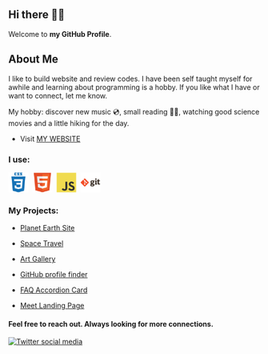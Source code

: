 ## Hi there 👋🏼

Welcome to **my GitHub Profile**.

## About Me

I like to build website and review codes. I have been self taught myself for awhile and learning about programming is a hobby. If you like what I have or want to connect, let me know. 

My hobby: discover new music 💿, small reading 🐱‍👓, watching good science movies and a little hiking for the day.

- Visit [MY WEBSITE](https://fay-personal-portfolio.netlify.app/)

### I use:

<div>
  <img src="https://github.com/devicons/devicon/blob/master/icons/css3/css3-plain-wordmark.svg"  title="CSS3" alt="CSS" width="40" height="40"/>&nbsp;
  <img src="https://github.com/devicons/devicon/blob/master/icons/html5/html5-original.svg" title="HTML5" alt="HTML" width="40" height="40"/>&nbsp;
  <img src="https://github.com/devicons/devicon/blob/master/icons/javascript/javascript-original.svg" title="JavaScript" alt="JavaScript" width="40" height="40"/>&nbsp;
  <img src="https://github.com/devicons/devicon/blob/master/icons/git/git-original-wordmark.svg" title="Git" **alt="Git" width="40" height="40"/>
</div>

### My Projects: 

- [Planet Earth Site](https://nottohave.github.io/planet-earth-site/)

- [Space Travel](https://github.com/nottohave/space-travel-website-practice#links) 

- [Art Gallery](https://github.com/nottohave/Art-Gallery-Website#links)

- [GitHub profile finder](https://github.com/nottohave/frontendmentor_octocat)

- [FAQ Accordion Card](https://github.com/nottohave/faq-accordion-card#links)

- [Meet Landing Page](https://github.com/nottohave/meet-landing-page)

#### Feel free to reach out. Always looking for more connections.

<div>
  <a href="https://twitter.com/Ubering_Cacti">
  <img src="https://img.shields.io/badge/Twitter-blue?logo=twitter&logoColor=white&style=for-the-badge" alt="Twitter social media">
</div>
